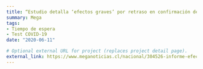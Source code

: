 ```yaml
---
title: “Estudio detalla ‘efectos graves’ por retraso en confirmación de contagios por coronavirus.”
summary: Mega
tags:
- Tiempo de espera
- Test COVID-19
date: "2020-06-11"

# Optional external URL for project (replaces project detail page).
external_link: https://www.meganoticias.cl/nacional/304526-informe-efectos-graves-coronavirus-sintomas-tiempo-confirmacion-contagios-escuela-salud-publica-universidad-chile.html?utm_source=meganoticias.cl&utm_medium=www.meganoticias.cl/temas/&utm_campaign=mn_lo-ultimo&utm_content=Estudio-detalla-%27efectos-graves%27-por-retraso-en-confirmaci%C3%B3n-de-contagios-por-coronavirus
---
```


